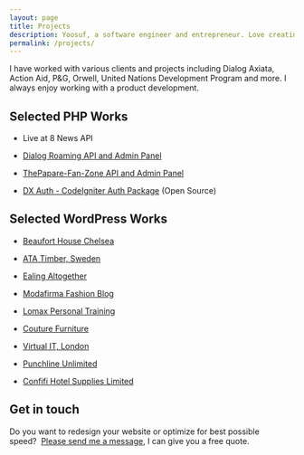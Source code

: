 ```yaml
---
layout: page
title: Projects
description: Yoosuf, a software engineer and entrepreneur. Love creating great User Experience for users. Working on one thing at a time.
permalink: /projects/
---
```


I have worked with various clients and projects including Dialog Axiata, Action Aid, P&G, Orwell, United Nations Development Program and more. I always enjoy working with a product development.

## Selected PHP Works

* Live at 8 News API


* [Dialog Roaming API and Admin Panel](https://github.com/yoosuf/Dialog-Roaming)


* [ThePapare-Fan-Zone API and Admin Panel](https://github.com/yoosuf/ThePapare-Fan-Zone)
* [DX Auth - CodeIgniter Auth Package](https://github.com/yoosuf/DX-Auth) (Open Source)


## Selected WordPress Works

* [Beaufort House Chelsea](http://yoosuf.me/blog/beaufort-house-chelsea-redesign/)


* [ATA Timber, Sweden](http://www.ata.nu/en/?utm_source=yoosuf.me&utm_medium=freelance&utm_campaign=portfolio)


* [Ealing Altogether](http://ealingaltogether.com/?utm_source=yoosuf.me&utm_medium=freelance&utm_campaign=portfolio)


* [Modafirma Fashion Blog]("https://modafirma.com/blog/?utm_source=yoosuf.me&utm_medium=freelance&utm_campaign=portfolio)


* [Lomax Personal Training](http://www.lomaxpt.com/?utm_source=yoosuf.me&utm_medium=freelance&utm_campaign=portfolio)


* [Couture Furniture](http://www.couturefurniture.com/?utm_source=yoosuf.me&utm_medium=freelance&utm_campaign=portfolio)


* [Virtual IT, London](http://www.virtualit.biz/?utm_source=yoosuf.me&utm_medium=freelance&utm_campaign=portfolio)


* [Punchline Unlimited](http://punchlineunlimited.com/?utm_source=yoosuf.me&utm_medium=freelance&utm_campaign=portfolio)


* [Confifi Hotel Supplies Limited](http://confifisupplies.com/?utm_source=yoosuf.me&utm_medium=freelance&utm_campaign=portfolio)


## Get in touch

Do you want to redesign your website or optimize for best possible speed?  [Please send me a message](http://yoosuf.me/contact/?utm_source=yoosuf.me&utm_medium=wp&utm_campaign=consultancy), I can give you a free quote.

